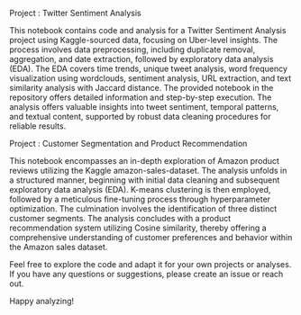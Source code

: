 Project : Twitter Sentiment Analysis

This notebook contains code and analysis for a Twitter Sentiment Analysis project using Kaggle-sourced data, focusing on Uber-level insights. The process involves data preprocessing, including duplicate removal, aggregation, and date extraction, followed by exploratory data analysis (EDA). The EDA covers time trends, unique tweet analysis, word frequency visualization using wordclouds, sentiment analysis, URL extraction, and text similarity analysis with Jaccard distance. The provided notebook in the repository offers detailed information and step-by-step execution. The analysis offers valuable insights into tweet sentiment, temporal patterns, and textual content, supported by robust data cleaning procedures for reliable results.

Project : Customer Segmentation and Product Recommendation

This notebook encompasses an in-depth exploration of Amazon product reviews utilizing the Kaggle amazon-sales-dataset. The analysis unfolds in a structured manner, beginning with initial data cleaning and subsequent exploratory data analysis (EDA). K-means clustering is then employed, followed by a meticulous fine-tuning process through hyperparameter optimization. The culmination involves the identification of three distinct customer segments. The analysis concludes with a product recommendation system utilizing Cosine similarity, thereby offering a comprehensive understanding of customer preferences and behavior within the Amazon sales dataset.

Feel free to explore the code and adapt it for your own projects or analyses. If you have any questions or suggestions, please create an issue or reach out.

Happy analyzing!
